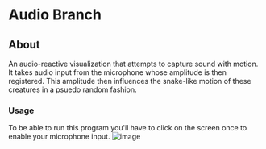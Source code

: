 # Audio Branch
## About
An audio-reactive visualization that attempts to capture sound with motion. It takes audio input from the microphone whose amplitude is then registered. This amplitude then influences the snake-like motion of these creatures in a psuedo random fashion.
### Usage
To be able to run this program you'll have to click on the screen once to enable your microphone input.
![image](https://user-images.githubusercontent.com/28980632/76993244-8d895f80-6972-11ea-84db-f435bff1eba9.png)
